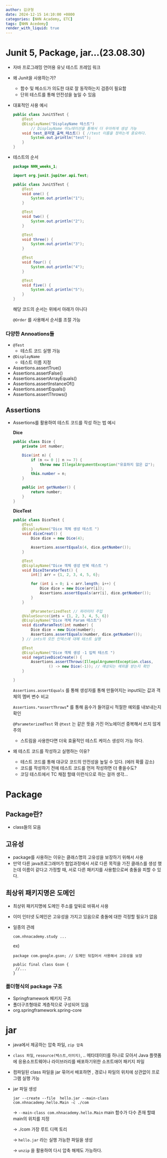 ```yaml
---
author: 김규형
date: 2024-12-15 14:10:00 +0800
categories: [NHN Academy, ETC]
tags: [NHN Acedemy]
render_with_liquid: true
---
```


# Junit 5, Package, jar…(23.08.30)

- 자바 프로그래밍 언어용 유닛 테스트 프레임 워크
- 왜 Junit을 사용하는가?
    - 함수 및 메소드가 의도한 대로 잘 동작하는지 검증이 필요함
    - 단위 테스트를 통해 안전성을 높일 수 있음
- 대표적인 사용 예시
    
    ```java
    public class Junit5Test {
        @Test
        @DisplayName("DisplayName 테스트")
            // DisplayName 어노테이션을 통해서 더 우아하게 생성 가능
        void test_문자열_출력_테스트() { //test 이름을 정하는게 중요하다.
            System.out.println("test");
        }
    }
    ```
    
- 테스트의 순서
    
    ```java
    package NHN_weeks_1;
    
    import org.junit.jupiter.api.Test;
    
    public class Junit5Test {
        @Test
        void one() {
            System.out.println("1");
        }
    
        @Test
        void two() {
            System.out.println("2");
        }
    
        @Test
        void three() {
            System.out.println("3");
        }
    
        @Test
        void four() {
            System.out.println("4");
        }
    
        @Test
        void five() {
            System.out.println("5");
        }
    }
    ```
    
    해당 코드의 순서는 위에서 아래가 아니다 
    
    `@Order` 를 사용해서 순서를 조절 가능 
    

### 다양한 Annoations들

- `@Test`
    - 테스트 코드 실행 가능
- `@DisplayName`
    - 테스트 이름 지정
- Assertions.assertTrue()
- Assertions.assertFalse()
- Assertions.assertArrayEquals()
- Assertions.assertInstanceOf()
- Assertions.assertEquals()
- Assertions.assertThrows()

## Assertions

- Assertions를 활용하여 테스트 코드를 작성 하는 법 예시
    
    **Dice** 
    
    ```java
    public class Dice {
        private int number;
    
        Dice(int n) {
            if (n <= 0 || n >= 7) {
                throw new IllegalArgumentException("유효하지 않은 값");
            }
            this.number = n;
        }
    
        public int getNumber() {
            return number;
        }
    }
    ```
    
    **DiceTest**
    
    ```java
    public class DiceTest {
        @Test
        @DisplayName("Dice 객체 생성 테스트 ")
        void diceCreat() {
            Dice dice = new Dice(4);
    
            Assertions.assertEquals(4, dice.getNumber());
        }
    
        @Test
        @DisplayName("Dice 객체 생성 반복 테스트 ")
        void DiceIteratorTest() {
            int[] arr = {1, 2, 3, 4, 5, 6};
    
            for (int i = 0; i < arr.length; i++) {
                Dice dice = new Dice(arr[i]);
                Assertions.assertEquals(arr[i], dice.getNumber());
            }
        }
    
    		@ParameterizedTest // 파라미터 주입 
        @ValueSource(ints = {1, 2, 3, 4, 5, 6})
        @DisplayName("Dice 객체 Param 테스트")
        void diceParamTest(int number) {
            Dice dice = new Dice(number);
            Assertions.assertEquals(number, dice.getNumber());
        } // ints의 모든 인덱스에 대해 테스트 실행 
    
        @Test
        @DisplayName("Dice 객체 생성 -1 입력 테스트 ")
        void negativeDiceCreate() {
            Assertions.assertThrows(IllegalArgumentException.class,
                    () -> new Dice(-1)); // 예상되는 예외를 받는지 확인
        }
    
    }
    ```
    
    `Assertions.assertEquals` 를 통해 생성자를 통해 만들어지는 input되는 값과 객체의 멤버 변수 비교 
    
    `Assertions.*assertThrows`* 를 통해 음수가 들어갈시 적절한 예외를 내보내는지 확인 
    
    `@ParameterizedTest` 와  `@test` 는 같은 뜻을 가진 어노에이션 중복해서 쓰지 않게 주의 
    
     - 스트림을 사용한다면 더욱 효율적인 테스트 케이스 생성이 가능 하다.
    
- 왜 테스트 코드를 작성하고 실행하는 이유?
    - 테스트 코드를 통해 대규모 코드의 안전성을 높일 수 있다. (에러 확률 감소)
    - 코드를 작성하기 전에 테스트 코드를 먼저 작성하면 더 좋을수도?
    - 코딩 테스트에서 TC 채점 할떄 이런식으로 하는 걸까 생각…
    

# Package

## Package란?

- class들의 모음

## 고유성

- package를 사용하는 이유는 클래스명의 고유성을 보장하기 위해서 사용
- 만약 다른 java프로그래머가 협업과정에서 서로 다른 목적을 가진 클래스를 생성 했는데 이름이 같다고 가정할 때, 서로 다른 패키지를 사용함으로써 충돌을 피할 수 있다.

## 최상위 패키지명은 도메인

- 최상위 패키지명에 도메인 주소를 앞뒤로 바꿔서 사용
- 이미 인터넷 도메인은 고유성을 가지고 있음으로 충돌에 대한 걱정할 필요가 없음
- 일종의 관례
    
    `com.nhnacademy.study ...`
    
    ex)
    
    ```
    package com.google.gson; // 도메인 뒤집어서 사용해서 고유성을 보장 
    
    public final class Gson {
     //...
    }
    ```
    

### 폴더형식의 package 구조

- Springframework 페키지 구조
- 폴더구조형태로 계층적으로 구성되어 있음
- org.springframework.spring-core

# jar

- java에서 제공하는 압축 파일, `zip 압축`
- `class 파일`, `resource(텍스트,이미지)`, .. 메타데이터를 하나로 모아서 Java 플랫폼에 응용소프트웨어나 라이브러리를 배포하기위한 소프트애어 패키지 파일
- 컴파일된 class 파일을 jar 묶어서 배포하면 , 경로나 파일의 위치에 상관없이 프로그램 실행 가능
- jar 파일 생성
    
    `jar --create --file  hello.jar --main-class com.nhnacademy.hello.Main -c ./com`
    
    → `--main-class com.nhnacademy.hello.Main` main 함수가 다수 존재 할떄 main의 위치를 지정 
    
    → ./com 가장 루트 디렉 토리 
    
    → `hello.jar` 라는 실행 가능한 파일을 생성 
    
    → `unzip` 을 활용하여 다시 압축 해제도 가능하다.

